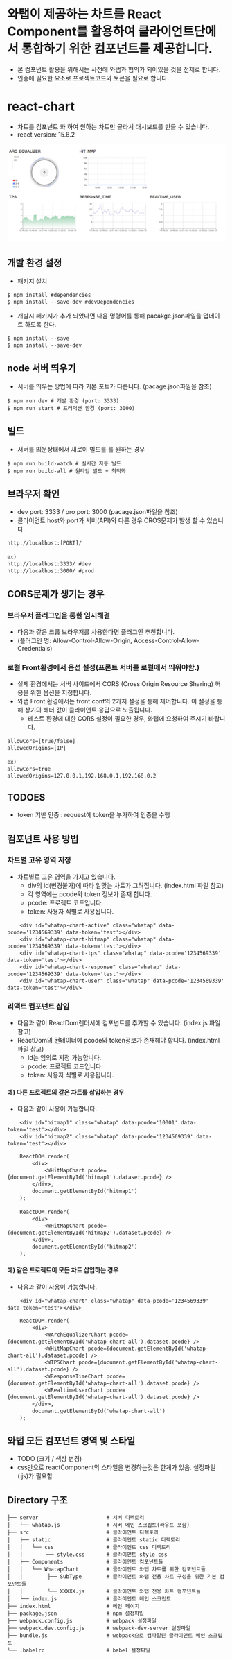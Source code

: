 # 와탭이 제공하는 차트를 React Component를 활용하여 클라이언트단에서 통합하기 위한 컴포넌트를 제공합니다.
- 본 컴포넌트 활용을 위해서는 사전에 와탭과 협의가 되어있을 것을 전제로 합니다.
- 인증에 필요한 요소로 프로젝트코드와 토큰을 필요로 합니다.

# react-chart
- 차트를 컴포넌트 화 하여 원하는 차트만 골라서 대시보드를  만들 수 있습니다.
- react version: 15.6.2

![react-chart](./screen-shot.png "react-chart(WHATAP)")

## 개발 환경 설정
- 패키지 설치

```
$ npm install #dependencies
$ npm install --save-dev #devDependencies
```

- 개발시 패키지가 추가 되었다면 다음 명령어를 통해 pacakge.json파일을 업데이트 하도록 한다.

```
$ npm install --save
$ npm install --save-dev
```

## node 서버 띄우기
- 서버를 띄우는 방법에 따라 기본 포트가 다릅니다. (pacage.json파일을 참조)

```
$ npm run dev # 개발 환경 (port: 3333)
$ npm run start # 프러덕션 환경 (port: 3000)
```

## 빌드
- 서버를 띄운상태에서 새로이 빌드를 를 원하는 경우

```
$ npm run build-watch # 실시간 자동 빌드
$ npm run build-all # 원타임 빌드 + 최적화
```

## 브라우저 확인
- dev port: 3333 / pro port: 3000 (pacage.json파일을 참조)
- 클라이언트 host와 port가 서버(API)와 다른 경우 CROS문제가 발생 할 수 있습니다. 

```
http://localhost:[PORT]/

ex)
http://localhost:3333/ #dev
http://localhost:3000/ #prod
```

## CORS문제가 생기는 경우
### 브라우저 플러그인을 통한 임시해결
- 다음과 같은 크롬 브라우저를 사용한다면 플러그인 추천합니다.
- (플러그인 명: Allow-Control-Allow-Origin, Access-Control-Allow-Credentials)

### 로컬 Front환경에서 옵션 설정(프론트 서버를 로컬에서 띄워야함.)
- 실제 환경에서는 서버 사이드에서 CORS (Cross Origin Resource Sharing) 허용을 위한 옵션을 지정합니다.
- 와탭 Front 환경에서는 front.conf의 2가지 설정을 통해 제어합니다. 이 설정을 통해 상기의 헤더 값이 클라이언트 응답으로 노출됩니다.
    - 테스트 환경에 대한 CORS 설정이 필요한 경우, 와탭에 요청하여 주시기 바랍니다.

```
allowCors=[true/false]
allowedOrigins=[IP] 

ex) 
allowCors=true
allowedOrigins=127.0.0.1,192.168.0.1,192.168.0.2
```

## TODOES
- token 기반 인증 : request에 token을 부가하여 인증을 수행


## 컴포넌트 사용 방법
### 차트별 고유 영역 지정
- 차트별로 고유 영역을 가지고 있습니다. 
    - div의 id(변경불가)에 따라 알맞는 차트가 그려집니다. (index.html 파일 참고)
    - 각 영역에는 pcode와 token 정보가 존재 합니다.
    - pcode: 프로젝트 코드입니다.
    - token: 사용자 식별로 사용됩니다.

```
    <div id="whatap-chart-active" class="whatap" data-pcode='1234569339' data-token='test'></div>
    <div id="whatap-chart-hitmap" class="whatap" data-pcode='1234569339' data-token='test'></div>
    <div id="whatap-chart-tps" class="whatap" data-pcode='1234569339' data-token='test'></div>
    <div id="whatap-chart-response" class="whatap" data-pcode='1234569339' data-token='test'></div>
    <div id="whatap-chart-user" class="whatap" data-pcode='1234569339' data-token='test'></div>
```

### 리액트 컴포넌트 삽입
- 다음과 같이 ReactDom렌더시에 컴포넌트를 추가할 수 있습니다. (index.js 파일 참고)
- ReactDom의 컨테이너에 pcode와 token정보가 존재해야 합니다. (index.html 파일 참고)
    - id는 임의로 지정 가능합니다.
    - pcode: 프로젝트 코드입니다.
    - token: 사용자 식별로 사용됩니다.

#### 예) 다른 프로젝트의 같은 차트를 삽입하는 경우
- 다음과 같이 사용이 가능합니다.

```
    <div id="hitmap1" class="whatap" data-pcode='10001' data-token='test'></div>
    <div id="hitmap2" class="whatap" data-pcode='1234569339' data-token='test'></div>
```

```
    ReactDOM.render(
        <div>
            <WHitMapChart pcode={document.getElementById('hitmap1').dataset.pcode} />
        </div>,
        document.getElementById('hitmap1')
    );

    ReactDOM.render(
        <div>
            <WHitMapChart pcode={document.getElementById('hitmap2').dataset.pcode} />
        </div>,
        document.getElementById('hitmap2')
    );
```

#### 예) 같은 프로젝트이 모든 차트 삽입하는 경우 
- 다음과 같이 사용이 가능합니다.

```
    <div id="whatap-chart" class="whatap" data-pcode='1234569339' data-token='test'></div>
```

```
    ReactDOM.render(
        <div>
            <WArchEqualizerChart pcode={document.getElementById('whatap-chart-all').dataset.pcode} />
            <WHitMapChart pcode={document.getElementById('whatap-chart-all').dataset.pcode} />
            <WTPSChart pcode={document.getElementById('whatap-chart-all').dataset.pcode} />
            <WResponseTimeChart pcode={document.getElementById('whatap-chart-all').dataset.pcode} />
            <WRealtimeUserChart pcode={document.getElementById('whatap-chart-all').dataset.pcode} />
        </div>,
        document.getElementById('whatap-chart-all')
    );
```

## 와탭 모든 컴포넌트 영역 및 스타일
- TODO (크기 / 색상 변경)
- css만으로 reactComponent의 스타일을 변경하는것은 한계가 있음. 설정파일(.js)가 필요함.

## Directory 구조 

```
├── server                      # 서버 디렉토리
│   └── whatap.js               # 서버 메인 스크립트(라우트 포함)
├── src                         # 클라이언트 디렉토리
│   ├── static                  # 클라이언트 static 디렉토리
│   │   └── css                 # 클라이언트 css 디렉토리
│   │       └── style.css       # 클라이언트 style css
│   ├── Components              # 클라이언트 컴포넌트들
│   │   └── WhatapChart         # 클라이언트 와탭 차트를 위한 컴포넌트들
│   │        ├── SubType        # 클라이언트 와탭 전용 차트 구성을 위한 기본 컴포넌트들
│   │        └── XXXXX.js       # 클라이언트 와탭 전용 차트 컴포넌트들
│   └── index.js                # 클라이언트 메인 스크립트
├── index.html                  # 메인 페이지
├── package.json                # npm 설정파일
├── webpack.config.js           # webpack 설정파일
├── webpack.dev.config.js       # webpack-dev-server 설정파일
├── bundle.js                   # webpack으로 컴파일된 클라이언트 메인 스크립트
└── .babelrc                    # babel 설정파일
```